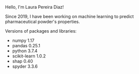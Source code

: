 Hello, I'm Laura Pereira Diaz!

Since 2019, I have been working on machine learning to predict pharmaceutical powder's properties.


Versions of packages and libraries:
- numpy     1.17
- pandas    0.25.1
- python    3.7.4
- scikit-learn    1.0.2
- shap    0.40
- spyder    3.3.6
